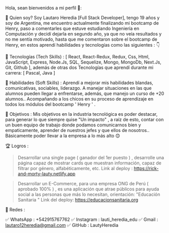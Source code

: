 Hola, sean bienvenidos a mi perfil 🥰:

👋 Quien soy?
Soy Lautaro Heredia [Full Stack Developer], tengo 19 años y soy de Argentina, me encuentro actualmente finalizando mi bootcamp de Henry, paso a comentarles que estuve estudiando Ingeniería en Computación y decidí dejarla en segundo año, ya que no veía resultados y no me sentía motivado, hasta que me comentaron sobre el bootcamp de Henry, en estos aprendí habilidades y tecnologías como las siguientes : 👇

🏅 Tecnologías (Tech Skills) : [ React, React-Redux, Redux, Css, Html, JavaScript, Express, Node.Js, SQL, Sequelize, Mongo, MongoDb, Next.Js, Git, Github ], además de otras dos Tecnologías que aprendí durante mi carrera: [ Pascal, Java ]

🎯 Habilidades (Soft Skills) : 
Aprendí a mejorar mis habilidades blandas, comunicativas, sociables, liderazgo. A manejar situaciones en las que alumnos pueden llegar a enfrentarse, además, que manejo un curso de +20 alumnos.. Acompañando a los chicos en su proceso de aprendizaje en todos los módulos del bootcamp ' Henry ' .

👀 Objetivos :
Mis objetivos en la industria tecnológica es poder destacar, para generar lo que siempre quise "Un impacto" , a raíz de esto, contar con un buen equipo de trabajo donde podamos comunicarnos bien y empaticamente, aprender de nuestros jefes y que ellos de nosotros.. Básicamente poder llevar a la empresa a lo más alto 😊 

🏆 Logros :
 > Desarrollar una single page ( ganador del 1er puesto ) , desarrolle una página capaz de mostrar cards que muestran información, capaz de filtrar por género, alfabéticamente, etc. 
Link al deploy : https://rick-and-morty-lauty.netlify.app

> Desarrollar un E-Commerce, para una empresa ONG de Perú ( aprobado 100% ) , es una aplicación que atrae públicos para ayuda social a las personas que más lo necesitan, orientación: "Educación Sanitaria "
Link del deploy: https://educacionsanitaria.org 

🫡 Redes :

✅️ WhatsApp : +542915767762
✅️ Instagram : lauti_heredia_edu
✅️ Gmail : lautaro12heredia@gmail.com
✅️ GitHub : LautyHeredia

